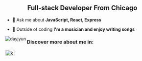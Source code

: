 
<h2 align="center">Full-stack Developer From Chicago</h2>

<p align="left"></p>

- 💬 Ask me about **JavaScript, React, Express**

- 🎹 Outside of coding **I'm a musician and enjoy writing songs**

<p><img align="left" src="https://github-readme-stats.vercel.app/api/top-langs?username=dayjyun&show_icons=true&tile_color=ffffff&icon_color=bb2acf&text_color=daf7dc&bg_color=151515&locale=en&layout=compact" alt="dayjyun" /></p>

<h3 align="left">Discover more about me in:</h3> 
<p align="left">
<a href="https://linkedin.com/in/kevinbarrios12" target="blank"><img align="center" src="https://raw.githubusercontent.com/rahuldkjain/github-profile-readme-generator/master/src/images/icons/Social/linked-in-alt.svg" alt="kevinbarrios12" height="20" width="30" /></a>
</p>

